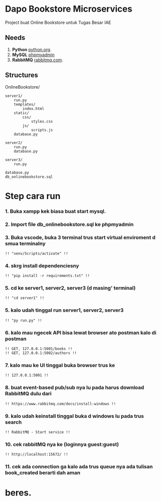 # Dapo Bookstore Microservices

Project buat Online Bookstore untuk Tugas Besar IAE

## Needs

1. **Python** [python.org](https://www.python.org/).
2. **MySQL** [phpmyadmin](localhost/phpmyadmin)
3. **RabbitMQ** [rabbitmq.com](https://www.rabbitmq.com/).

## Structures

OnlineBookstore/

    server1/
        run.py
        templates/
            index.html
        static/
            css/
                styles.css
            js/
                scripts.js
        database.py

    server2/
        run.py
        database.py

    server3/
        run.py

    database.py
    db_onlinebookstore.sql

# Step cara run

### 1. Buka xampp kek biasa buat start mysql.

### 2. Import file db_onlinebookstore.sql ke phpmyadmin

### 3. Buka vscode, buka 3 terminal trus start virtual enviroment d smua terminalny 
    !! "venv/Scripts/activate" !!

### 4. skrg install dependenciesny
    !! "pip install -r requirements.txt" !!

### 5. cd ke server1, server2, server3 (d masing' terminal)
    !! "cd server1" !!

### 5. kalo udah tinggal run server1, server2, server3
    !! "py run.py" !!

### 6. kalo mau ngecek API bisa lewat browser ato postman kalo di postman
    !! GET, 127.0.0.1:5001/books !!
    !! GET, 127.0.0.1:5002/authors !!

### 7. kalo mau ke UI tinggal buka browser trus ke
    !! 127.0.0.1:5001 !!

### 8. buat event-based pub/sub nya lu pada harus download RabbitMQ dulu dari 
    !! https://www.rabbitmq.com/docs/install-windows !!

### 9. kalo udah keinstall tinggal buka d windows lu pada trus search
    !! RabbitMQ - Start service !!

### 10. cek rabbitMQ nya ke (loginnya guest:guest)
    !! http://localhost:15672/ !!

### 11. cek ada connection ga kalo ada trus queue nya ada tulisan book_created berarti dah aman

# beres.
